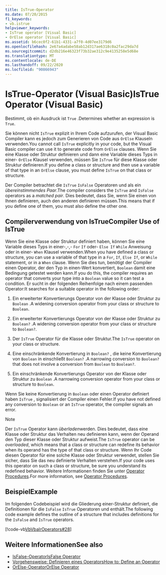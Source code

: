 ```yaml
---
title: IsTrue-Operator
ms.date: 07/20/2015
f1_keywords:
- vb.istrue
helpviewer_keywords:
- IsTrue operator [Visual Basic]
- OrElse operator [Visual Basic]
ms.assetid: b6cec0f2-61b1-4331-a7f0-4d07ee3179d6
ms.openlocfilehash: 2e67a4adabe58ab12d317ae6318c0a2fac29da7d
ms.sourcegitcommit: d2db216e46323f73b32ae312c9e4135258e5d68e
ms.translationtype: MT
ms.contentlocale: de-DE
ms.lasthandoff: 09/22/2020
ms.locfileid: "90866943"
---
```

# <a name="istrue-operator-visual-basic"></a><span data-ttu-id="b5700-102">IsTrue-Operator (Visual Basic)</span><span class="sxs-lookup"><span data-stu-id="b5700-102">IsTrue Operator (Visual Basic)</span></span>

<span data-ttu-id="b5700-103">Bestimmt, ob ein Ausdruck ist `True` .</span><span class="sxs-lookup"><span data-stu-id="b5700-103">Determines whether an expression is `True`.</span></span>  
  
 <span data-ttu-id="b5700-104">Sie können nicht `IsTrue` explizit in Ihrem Code aufzurufen, der Visual Basic Compiler kann es jedoch zum Generieren von Code aus `OrElse` Klauseln verwenden.</span><span class="sxs-lookup"><span data-stu-id="b5700-104">You cannot call `IsTrue` explicitly in your code, but the Visual Basic compiler can use it to generate code from `OrElse` clauses.</span></span> <span data-ttu-id="b5700-105">Wenn Sie eine Klasse oder Struktur definieren und dann eine Variable dieses Typs in einer- `OrElse` Klausel verwenden, müssen Sie `IsTrue` für diese Klasse oder Struktur definieren.</span><span class="sxs-lookup"><span data-stu-id="b5700-105">If you define a class or structure and then use a variable of that type in an `OrElse` clause, you must define `IsTrue` on that class or structure.</span></span>  
  
 <span data-ttu-id="b5700-106">Der Compiler betrachtet die `IsTrue` `IsFalse` Operatoren und als ein *übereinstimmendes Paar*.</span><span class="sxs-lookup"><span data-stu-id="b5700-106">The compiler considers the `IsTrue` and `IsFalse` operators as a *matched pair*.</span></span> <span data-ttu-id="b5700-107">Dies bedeutet, dass Sie, wenn Sie einen von Ihnen definieren, auch den anderen definieren müssen.</span><span class="sxs-lookup"><span data-stu-id="b5700-107">This means that if you define one of them, you must also define the other one.</span></span>  
  
## <a name="compiler-use-of-istrue"></a><span data-ttu-id="b5700-108">Compilerverwendung von IsTrue</span><span class="sxs-lookup"><span data-stu-id="b5700-108">Compiler Use of IsTrue</span></span>  

 <span data-ttu-id="b5700-109">Wenn Sie eine Klasse oder Struktur definiert haben, können Sie eine Variable dieses Typs in einer-,-,- `For` `If` oder- `Else If` `While` Anweisung oder in einer- `When` Klausel verwenden.</span><span class="sxs-lookup"><span data-stu-id="b5700-109">When you have defined a class or structure, you can use a variable of that type in a `For`, `If`, `Else If`, or `While` statement, or in a `When` clause.</span></span> <span data-ttu-id="b5700-110">Wenn Sie dies tun, benötigt der Compiler einen Operator, der den Typ in einen-Wert konvertiert, `Boolean` damit eine Bedingung getestet werden kann.</span><span class="sxs-lookup"><span data-stu-id="b5700-110">If you do this, the compiler requires an operator that converts your type into a `Boolean` value so it can test a condition.</span></span> <span data-ttu-id="b5700-111">Er sucht in der folgenden Reihenfolge nach einem passenden Operator:</span><span class="sxs-lookup"><span data-stu-id="b5700-111">It searches for a suitable operator in the following order:</span></span>  
  
1. <span data-ttu-id="b5700-112">Ein erweiterter Konvertierungs Operator von der Klasse oder Struktur zu `Boolean` .</span><span class="sxs-lookup"><span data-stu-id="b5700-112">A widening conversion operator from your class or structure to `Boolean`.</span></span>  
  
2. <span data-ttu-id="b5700-113">Ein erweiterter Konvertierungs Operator von der Klasse oder Struktur zu `Boolean?` .</span><span class="sxs-lookup"><span data-stu-id="b5700-113">A widening conversion operator from your class or structure to `Boolean?`.</span></span>  
  
3. <span data-ttu-id="b5700-114">Der `IsTrue` Operator für die Klasse oder Struktur.</span><span class="sxs-lookup"><span data-stu-id="b5700-114">The `IsTrue` operator on your class or structure.</span></span>  
  
4. <span data-ttu-id="b5700-115">Eine einschränkende Konvertierung in `Boolean?` , die keine Konvertierung von `Boolean` in einschließt `Boolean?` .</span><span class="sxs-lookup"><span data-stu-id="b5700-115">A narrowing conversion to `Boolean?` that does not involve a conversion from `Boolean` to `Boolean?`.</span></span>  
  
5. <span data-ttu-id="b5700-116">Ein einschränkende Konvertierungs Operator von der Klasse oder Struktur zu `Boolean` .</span><span class="sxs-lookup"><span data-stu-id="b5700-116">A narrowing conversion operator from your class or structure to `Boolean`.</span></span>  
  
 <span data-ttu-id="b5700-117">Wenn Sie keine Konvertierung in `Boolean` oder einen Operator definiert haben `IsTrue` , signalisiert der Compiler einen Fehler.</span><span class="sxs-lookup"><span data-stu-id="b5700-117">If you have not defined any conversion to `Boolean` or an `IsTrue` operator, the compiler signals an error.</span></span>  
  
> [!NOTE]
> <span data-ttu-id="b5700-118">Der `IsTrue` Operator kann *überladen*werden. Dies bedeutet, dass eine Klasse oder Struktur das Verhalten neu definieren kann, wenn der Operand den Typ dieser Klasse oder Struktur aufweist.</span><span class="sxs-lookup"><span data-stu-id="b5700-118">The `IsTrue` operator can be *overloaded*, which means that a class or structure can redefine its behavior when its operand has the type of that class or structure.</span></span> <span data-ttu-id="b5700-119">Wenn Ihr Code diesen Operator für eine solche Klasse oder Struktur verwendet, stellen Sie sicher, dass Sie das neu definierte Verhalten verstehen.</span><span class="sxs-lookup"><span data-stu-id="b5700-119">If your code uses this operator on such a class or structure, be sure you understand its redefined behavior.</span></span> <span data-ttu-id="b5700-120">Weitere Informationen finden Sie unter [Operator Procedures](../../programming-guide/language-features/procedures/operator-procedures.md).</span><span class="sxs-lookup"><span data-stu-id="b5700-120">For more information, see [Operator Procedures](../../programming-guide/language-features/procedures/operator-procedures.md).</span></span>  
  
## <a name="example"></a><span data-ttu-id="b5700-121">Beispiel</span><span class="sxs-lookup"><span data-stu-id="b5700-121">Example</span></span>  

 <span data-ttu-id="b5700-122">Im folgenden Codebeispiel wird die Gliederung einer-Struktur definiert, die Definitionen für die `IsFalse` `IsTrue` Operatoren und enthält.</span><span class="sxs-lookup"><span data-stu-id="b5700-122">The following code example defines the outline of a structure that includes definitions for the `IsFalse` and `IsTrue` operators.</span></span>  
  
 [!code-vb[VbVbalrOperators#28](~/samples/snippets/visualbasic/VS_Snippets_VBCSharp/VbVbalrOperators/VB/Class1.vb#28)]  
  
## <a name="see-also"></a><span data-ttu-id="b5700-123">Weitere Informationen</span><span class="sxs-lookup"><span data-stu-id="b5700-123">See also</span></span>

- [<span data-ttu-id="b5700-124">IsFalse-Operator</span><span class="sxs-lookup"><span data-stu-id="b5700-124">IsFalse Operator</span></span>](isfalse-operator.md)
- [<span data-ttu-id="b5700-125">Vorgehensweise: Definieren eines Operators</span><span class="sxs-lookup"><span data-stu-id="b5700-125">How to: Define an Operator</span></span>](../../programming-guide/language-features/procedures/how-to-define-an-operator.md)
- [<span data-ttu-id="b5700-126">OrElse-Operator</span><span class="sxs-lookup"><span data-stu-id="b5700-126">OrElse Operator</span></span>](orelse-operator.md)
